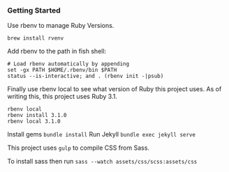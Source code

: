 <h3> Getting Started </h3>
Use rbenv to manage Ruby Versions.

```
brew install rvenv
```

Add rbenv to the path in fish shell:
```
# Load rbenv automatically by appending
set -gx PATH $HOME/.rbenv/bin $PATH
status --is-interactive; and . (rbenv init -|psub)
```

Finally use rbenv local to see what version of Ruby this project uses. As of writing this, this project uses Ruby 3.1.
```
rbenv local 
rbenv install 3.1.0
rbenv local 3.1.0
```

Install gems `bundle install`
Run Jekyll `bundle exec jekyll serve`


This project uses `gulp` to compile CSS from Sass.

To install sass then run `sass --watch assets/css/scss:assets/css`